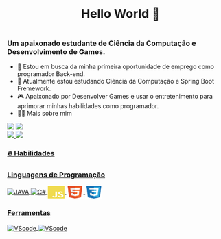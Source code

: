 <div id="user-content-toc">
  <ul align="center">
    <summary><h1 style="display: inline-block">Hello World 👋</h1></summary>
</div>
    
### Um apaixonado estudante de Ciência da Computação e Desenvolvimento de Games.

- 🔭 Estou em busca da minha primeira oportunidade de emprego como programador Back-end.
- 🌱 Atualmente estou estudando Ciência da Computação e Spring Boot Fremework.
- 🎮 Apaixonado por Desenvolver Games e usar o entretenimento para aprimorar minhas habilidades como programador.
- 👨‍💻 Mais sobre mim
  
<!-- Links -->
<div>
  <a href="https://www.linkedin.com/in/herbertfelix" target="_blank"><img src="https://img.shields.io/badge/-LinkedIn-%230077B5?style=for-the-badge&logo=linkedin&logoColor=white" target="_blank"></a>
  <a href="" target="_blank"><img src="https://img.shields.io/badge/-Instagram-%23E4405F?style=for-the-badge&logo=instagram&logoColor=white" target="_blank"></a>
</div>

<!-- GithubStats -->
<div>
  <a href="https://github.com/Herbert-Felix">
  <img height="150em" src="https://github-readme-stats.vercel.app/api?username=Herbert-Felix&show_icons=true&theme=gruvbox&include_all_commits=true&count_private=true"/>
  <img height="150em" src="https://github-readme-stats.vercel.app/api/top-langs/?username=Herbert-Felix&layout=compact&langs_count=7&theme=gruvbox"/>
</div>
     

<h3>🔥 Habilidades</h3>

##

<!-- Skills: Programming Languages -->
  <div style="flex-basis: 48%;">
    <h3>Linguagens de Programação</h3>
    <img align="center" alt="JAVA" height="30" width="40" src="https://cdn.jsdelivr.net/gh/devicons/devicon/icons/java/java-original.svg">
    <img align="center" alt="C#" height="30" width="40" src="https://cdn.jsdelivr.net/gh/devicons/devicon/icons/csharp/csharp-original.svg">
    <img align="center" alt="Js" height="30" width="40" src="https://raw.githubusercontent.com/devicons/devicon/master/icons/javascript/javascript-plain.svg">
    <img align="center" alt="HTML" height="30" width="40" src="https://raw.githubusercontent.com/devicons/devicon/master/icons/html5/html5-original.svg">
    <img align="center" alt="CSS" height="30" width="40" src="https://raw.githubusercontent.com/devicons/devicon/master/icons/css3/css3-original.svg">
  </div>
  
  <!-- Skills: Tools & Frameworks -->
  <div style="flex-basis: 48%;">
    <h3>Ferramentas</h3>
    <img align="center" alt="VScode" height="30" width="40" src="https://cdn.jsdelivr.net/gh/devicons/devicon/icons/vscode/vscode-original.svg">
    <img align="center" alt="VScode" height="30" width="40" src="https://cdn.jsdelivr.net/gh/devicons/devicon/icons/unity/unity-original-wordmark.svg">
  </div>
  


